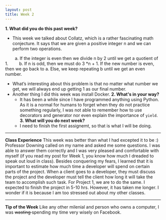 ```yaml
---
layout: post
title: Week 2
---
```


__1. What did you do this past week?__
* This week we talked about Collatz, which is a rather fascinating math conjecture. It says that we are given a positive integer n  and we can perform two operations. 



&nbsp;&nbsp;&nbsp;&nbsp;&nbsp;&nbsp;&nbsp;  a. If the integer is even then we divide n by 2 until we get a quotient of 1.
&nbsp;&nbsp;&nbsp;&nbsp;&nbsp;&nbsp;&nbsp;  b. If n is odd, then we must do 3 *n + 1. If the new number is even, then we go back to a. Else, we keep repeating b until we get an even number.
* What’s interesting about this problem is that no matter what number we get, we will always end up getting 1 as our final number. 
* Another thing I did this week was install Docker.
__2. What's in your way?__
	* It has been a while since I have programmed anything using Python. As it is a normal for humans to forget when they do not practice something regularly, I was not able to remember how to use decorators and generator nor even explain the importance of `yield`. 
__3. What will you do next week?__
	* I need to finish the first assignemt, so that is what I will be doing.


---
__Class Experience__
This week was better than what I had  excepted it to be :)
Professor Downing called on my name and asked me some questions. I was able to answer them correctly and I was very pleased and comfortable with myself (if you read my post for Week 1, you know how much I dreaded to speak out loud in class). 
Besides conquering my fears, I learned that it is important to estimate how much time a developer will spend on certain parts of the project. When a client goes to a developer, they must discuss the project and the developer must tell the client how long it will take the team to accomplish such task. For Project 1, we are to do the same. I expected to finish the project in 5-10 hrs. However, it has taken me longer. I wonder if it is because I am too stressed out about my other classes. 


---
__Tip of the Week__
Like any other milenial and person who owns a computer, I was <del> wasting </del> spending my time very wisely on Facebook. 


